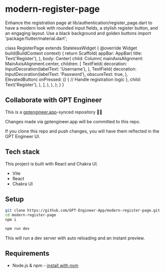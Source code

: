 # modern-register-page

Enhance the registration page at lib/authentication/register_page.dart to have a modern look with rounded input fields, a stylish register button, and an engaging layout. Use a black background and golden buttons
import 'package:flutter/material.dart';

class RegisterPage extends StatelessWidget {
  @override
  Widget build(BuildContext context) {
    return Scaffold(
      appBar: AppBar(
        title: Text('Register'),
      ),
      body: Center(
        child: Column(
          mainAxisAlignment: MainAxisAlignment.center,
          children: <Widget>[
            TextField(
              decoration: InputDecoration(labelText: 'Username'),
            ),
            TextField(
              decoration: InputDecoration(labelText: 'Password'),
              obscureText: true,
            ),
            ElevatedButton(
              onPressed: () {
                // Handle registration logic
              },
              child: Text('Register'),
            ),
          ],
        ),
      ),
    );
  }
}


## Collaborate with GPT Engineer

This is a [gptengineer.app](https://gptengineer.app)-synced repository 🌟🤖

Changes made via gptengineer.app will be committed to this repo.

If you clone this repo and push changes, you will have them reflected in the GPT Engineer UI.

## Tech stack

This project is built with React and Chakra UI.

- Vite
- React
- Chakra UI

## Setup

```sh
git clone https://github.com/GPT-Engineer-App/modern-register-page.git
cd modern-register-page
npm i
```

```sh
npm run dev
```

This will run a dev server with auto reloading and an instant preview.

## Requirements

- Node.js & npm - [install with nvm](https://github.com/nvm-sh/nvm#installing-and-updating)
